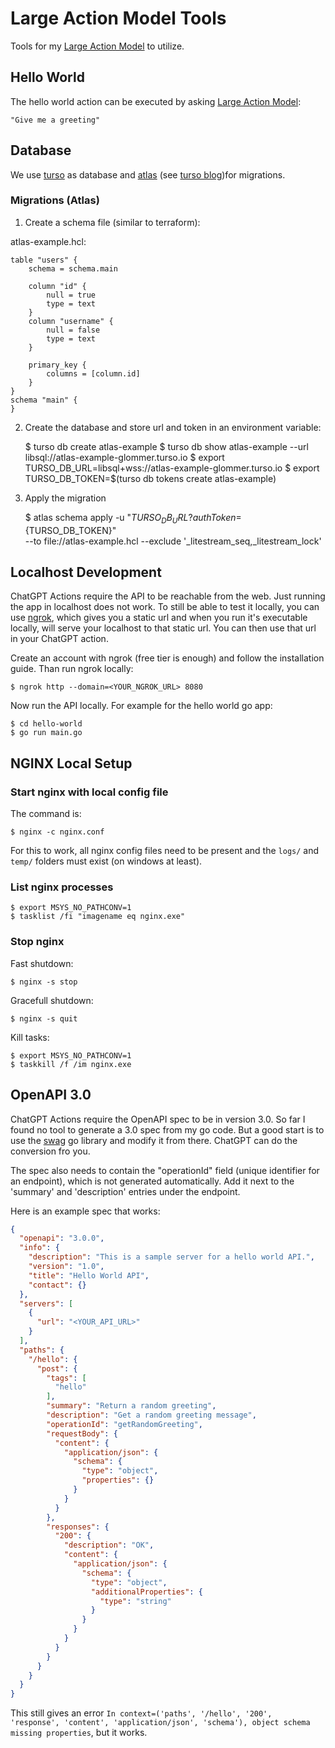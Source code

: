 # Large Action Model Tools

Tools for my [Large Action Model](https://chat.openai.com/g/g-NoWMWIBMr-large-action-model) to utilize.

## Hello World

The hello world action can be executed by asking [Large Action Model](https://chat.openai.com/g/g-NoWMWIBMr-large-action-model):

    "Give me a greeting"

## Database

We use [turso](https://turso.tech/) as database and [atlas](https://atlasgo.io/) (see 
[turso blog](https://blog.turso.tech/database-migrations-made-easy-with-atlas-df2b259862db))for migrations.

### Migrations (Atlas)

1. Create a schema file (similar to terraform):

atlas-example.hcl:
```hcl
table "users" {
    schema = schema.main

    column "id" {
        null = true
        type = text
    }
    column "username" {
        null = false
        type = text
    }

    primary_key {
        columns = [column.id]
    }
}
schema "main" {
}

```

2. Create the database and store url and token in an environment variable:

    $ turso db create atlas-example
    $ turso db show atlas-example --url
    libsql://atlas-example-glommer.turso.io
    $ export TURSO_DB_URL=libsql+wss://atlas-example-glommer.turso.io
    $ export TURSO_DB_TOKEN=$(turso db tokens create atlas-example)

3. Apply the migration

    $ atlas schema apply -u "${TURSO_DB_URL}?authToken=${TURSO_DB_TOKEN}" \
        --to file://atlas-example.hcl --exclude '_litestream_seq,_litestream_lock'


## Localhost Development

ChatGPT Actions require the API to be reachable from the web. Just running the app in localhost does not work.
To still be able to test it locally, you can use [ngrok](https://dashboard.ngrok.com/), which gives you a static
url and when you run it's executable locally, will serve your localhost to that static url. You can then use that
url in your ChatGPT action.

Create an account with ngrok (free tier is enough) and follow the installation guide. Than run ngrok locally:

    $ ngrok http --domain=<YOUR_NGROK_URL> 8080

Now run the API locally. For example for the hello world go app:

    $ cd hello-world
    $ go run main.go

## NGINX Local Setup

### Start nginx with local config file

The command is:

    $ nginx -c nginx.conf

For this to work, all nginx config files need to be present and the `logs/` and `temp/` folders must exist (on windows at least).

### List nginx processes

    $ export MSYS_NO_PATHCONV=1
    $ tasklist /fi "imagename eq nginx.exe"

### Stop nginx

Fast shutdown:

    $ nginx -s stop 

Gracefull shutdown:

    $ nginx -s quit 

Kill tasks:

    $ export MSYS_NO_PATHCONV=1
    $ taskkill /f /im nginx.exe

## OpenAPI 3.0

ChatGPT Actions require the OpenAPI spec to be in version 3.0. So far I found no tool to generate a 3.0 spec
from my go code. But a good start is to use the [swag](https://github.com/swaggo/swag) go library and modify
it from there. ChatGPT can do the conversion fro you.

The spec also needs to contain the "operationId" field (unique identifier for an endpoint), which is not generated
automatically. Add it next to the 'summary' and 'description' entries under the endpoint.

Here is an example spec that works:

```json
{
  "openapi": "3.0.0",
  "info": {
    "description": "This is a sample server for a hello world API.",
    "version": "1.0",
    "title": "Hello World API",
    "contact": {}
  },
  "servers": [
    {
      "url": "<YOUR_API_URL>"
    }
  ],
  "paths": {
    "/hello": {
      "post": {
        "tags": [
          "hello"
        ],
        "summary": "Return a random greeting",
        "description": "Get a random greeting message",
        "operationId": "getRandomGreeting",
        "requestBody": {
          "content": {
            "application/json": {
              "schema": {
                "type": "object",
                "properties": {}
              }
            }
          }
        },
        "responses": {
          "200": {
            "description": "OK",
            "content": {
              "application/json": {
                "schema": {
                  "type": "object",
                  "additionalProperties": {
                    "type": "string"
                  }
                }
              }
            }
          }
        }
      }
    }
  }
}
```

This still gives an error `In context=('paths', '/hello', '200', 'response', 'content', 'application/json', 'schema'), object schema missing properties`,
but it works.

